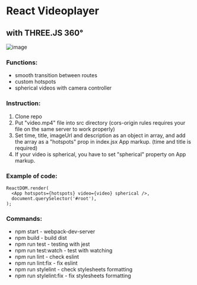 # React Videoplayer
## with THREE.JS 360°

![image](https://i.imgflip.com/4720ra.gif)

### Functions:

* smooth transition between routes
* custom hotspots 
* spherical videos with camera controller

### Instruction:

1. Clone repo
2. Put "video.mp4" file into src directory (cors-origin rules requires your file on the same server to work properly)
3. Set time, title, imageUrl and description as an object in array, and add the array as a "hotspots" prop in index.jsx App markup. (time and title is required)
4. If your video is spherical, you have to set "spherical" property on App markup.

### Example of code: 
```const hotspots = [{ time: 5, title: 'example1', imageUrl: 'https://cdn.pixabay.com/photo/2019/07/28/07/03/kitty-4368029_960_720.jpg' }, { time: 7, title: 'example2', description }];
ReactDOM.render(
  <App hotspots={hotspots} video={video} spherical />,
  document.querySelector('#root'),
);
```

### Commands:
* npm start - webpack-dev-server
* npm build - build dist
* npm run test - testing with jest
* npm run test:watch - test with watching
* npm run lint - check eslint
* npm run lint:fix - fix eslint
* npm run stylelint - check stylesheets formatting
* npm run stylelint:fix - fix stylesheets formatting
